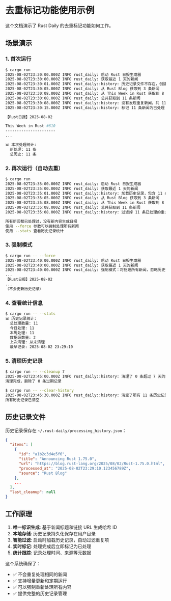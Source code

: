 # 去重标记功能使用示例

这个文档演示了 Rust Daily 的去重标记功能如何工作。

## 场景演示

### 1. 首次运行
```bash
$ cargo run
2025-08-02T23:30:00.000Z INFO rust_daily: 启动 Rust 日报生成器
2025-08-02T23:30:00.000Z INFO rust_daily: 获取最近 1 天的新闻
2025-08-02T23:30:01.000Z INFO rust_daily::history: 历史记录文件不存在，创建新的记录
2025-08-02T23:30:05.000Z INFO rust_daily: 从 Rust Blog 获取到 3 条新闻
2025-08-02T23:30:08.000Z INFO rust_daily: 从 This Week in Rust 获取到 8 条新闻
2025-08-02T23:30:08.000Z INFO rust_daily: 总共获取到 11 条新闻
2025-08-02T23:30:08.000Z INFO rust_daily::history: 没有发现重复新闻，共 11 条新新闻
2025-08-02T23:30:15.000Z INFO rust_daily::history: 标记 11 条新闻为已处理

【Rust日报】2025-08-02 

This Week in Rust #610
----------------------
...

📊 本次处理统计:
  新处理: 11 条
  总历史: 11 条
```

### 2. 再次运行（自动去重）
```bash
$ cargo run
2025-08-02T23:35:00.000Z INFO rust_daily: 启动 Rust 日报生成器
2025-08-02T23:35:00.000Z INFO rust_daily: 获取最近 1 天的新闻
2025-08-02T23:35:01.000Z INFO rust_daily::history: 加载历史记录，包含 11 条已处理项目
2025-08-02T23:35:05.000Z INFO rust_daily: 从 Rust Blog 获取到 3 条新闻
2025-08-02T23:35:08.000Z INFO rust_daily: 从 This Week in Rust 获取到 8 条新闻
2025-08-02T23:35:08.000Z INFO rust_daily: 总共获取到 11 条新闻
2025-08-02T23:35:08.000Z INFO rust_daily::history: 过滤掉 11 条已处理的重复新闻，剩余 0 条新新闻

所有新闻都已处理过，没有新内容生成日报
使用 --force 参数可以强制处理所有新闻
使用 --stats 查看历史记录统计
```

### 3. 强制模式
```bash
$ cargo run -- --force
2025-08-02T23:40:00.000Z INFO rust_daily: 启动 Rust 日报生成器
2025-08-02T23:40:00.000Z INFO rust_daily: 获取最近 1 天的新闻
2025-08-02T23:40:00.000Z INFO rust_daily: 强制模式：将处理所有新闻，忽略历史记录
...
【Rust日报】2025-08-02 
...
（不会更新历史记录）
```

### 4. 查看统计信息
```bash
$ cargo run -- --stats
📊 历史记录统计:
  总处理数量: 11
  今日处理: 11
  本周处理: 11
  数据源数量: 2
  上次清理: 从未清理
  最早记录: 2025-08-02 23:29:10
```

### 5. 清理历史记录
```bash
$ cargo run -- --cleanup 7
2025-08-02T23:45:00.000Z INFO rust_daily::history: 清理了 0 条超过 7 天的历史记录
清理完成，删除了 0 条过期记录

$ cargo run -- --clear-history
2025-08-02T23:45:30.000Z INFO rust_daily::history: 清空了所有 11 条历史记录
所有历史记录已清空
```

## 历史记录文件

历史记录保存在 `~/.rust-daily/processing_history.json`：

```json
{
  "items": [
    {
      "id": "a1b2c3d4e5f6",
      "title": "Announcing Rust 1.75.0",
      "url": "https://blog.rust-lang.org/2025/08/02/Rust-1.75.0.html",
      "processed_at": "2025-08-02T23:29:10.123456789Z",
      "source": "Rust Blog"
    },
    ...
  ],
  "last_cleanup": null
}
```

## 工作原理

1. **唯一标识生成**: 基于新闻标题和链接 URL 生成哈希 ID
2. **本地存储**: 历史记录持久化保存在用户目录
3. **智能过滤**: 启动时加载历史记录，自动过滤重复项
4. **实时标记**: 处理完成后立即标记为已处理
5. **统计跟踪**: 记录处理时间、来源等元数据

这个系统确保了：
- ✅ 不会重复处理相同的新闻
- ✅ 支持增量更新和定期运行
- ✅ 可以强制重新处理所有内容
- ✅ 提供完整的历史记录管理